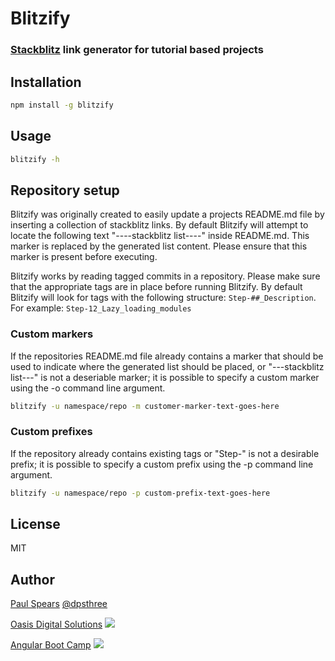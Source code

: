 # Blitzify
### [Stackblitz](https://stackblitz.com) link generator for tutorial based projects

## Installation

```bash
npm install -g blitzify
```

## Usage

```bash
blitzify -h
```

## Repository setup

Blitzify was originally created to easily update a projects README.md file by inserting a collection of stackblitz links. By default Blitzify will attempt to locate the following text "----stackblitz list----" inside README.md. This marker is replaced by the generated list content. Please ensure that this marker is present before executing.

Blitzify works by reading tagged commits in a repository. Please make sure that the appropriate tags are in place before running Blitzify. By default Blitzify will look for tags with the following structure: ```Step-##_Description```. For example: ```Step-12_Lazy_loading_modules```

### Custom markers

If the repositories README.md file already contains a marker that should be used to indicate where the generated list should be placed, or "---stackblitz list---" is not a deseriable marker; it is possible to specify a custom marker using the -o command line argument.

```bash
blitzify -u namespace/repo -m customer-marker-text-goes-here
```

### Custom prefixes

If the repository already contains existing tags or "Step-" is not a desirable prefix; it is possible to specify a custom prefix using the -p command line argument.

```bash
blitzify -u namespace/repo -p custom-prefix-text-goes-here
```

## License

MIT

## Author
[Paul Spears](github.com/dpsthree) [@dpsthree](twitter.com/dpsthree)

[Oasis Digital Solutions](https://oasisdigtal.com)
<img src="https://angularbootcamp.com/images/od-logo.svg">

[Angular Boot Camp](https://angularbootcamp.com)
<img src="https://angularbootcamp.com/images/angular-boot-camp-logo.svg">